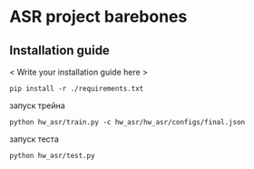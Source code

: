 # ASR project barebones

## Installation guide

< Write your installation guide here >

```shell
pip install -r ./requirements.txt
```

запуск трейна

```
python hw_asr/train.py -c hw_asr/hw_asr/configs/final.json
```

запуск теста

```
python hw_asr/test.py
```
